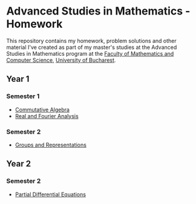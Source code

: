 # Advanced Studies in Mathematics - Homework

This repository contains my homework, problem solutions and other material I've created as part of my master's studies at the Advanced Studies in Mathematics program at the [Faculty of Mathematics and Computer Science](https://fmi.unibuc.ro/), [University of Bucharest](https://unibuc.ro/).

## Year 1

### Semester 1

- [Commutative Algebra](year-1/semester-1/commutative-algebra/)
- [Real and Fourier Analysis](year-1/semester-1/fourier-analysis/)

### Semester 2

- [Groups and Representations](year-1/semester-2/groups-and-representations/)

## Year 2

### Semester 2

- [Partial Differential Equations](year-2/semester-2/partial-differential-equations/)
